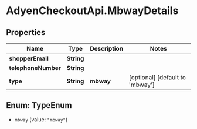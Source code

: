 # AdyenCheckoutApi.MbwayDetails

## Properties

Name | Type | Description | Notes
------------ | ------------- | ------------- | -------------
**shopperEmail** | **String** |  | 
**telephoneNumber** | **String** |  | 
**type** | **String** | **mbway** | [optional] [default to &#39;mbway&#39;]



## Enum: TypeEnum


* `mbway` (value: `"mbway"`)




